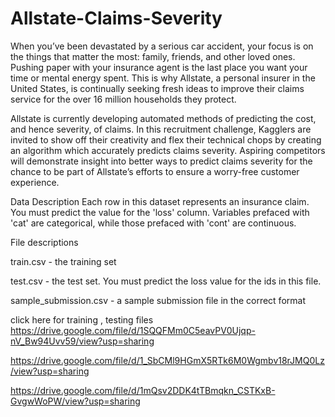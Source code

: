 # Allstate-Claims-Severity
When you’ve been devastated by a serious car accident, your focus is on the things that matter the most: family, friends, and other loved ones. Pushing paper with your insurance agent is the last place you want your time or mental energy spent. This is why Allstate, a personal insurer in the United States, is continually seeking fresh ideas to improve their claims service for the over 16 million households they protect.


Allstate is currently developing automated methods of predicting the cost, and hence severity, of claims. In this recruitment challenge, Kagglers are invited to show off their creativity and flex their technical chops by creating an algorithm which accurately predicts claims severity. Aspiring competitors will demonstrate insight into better ways to predict claims severity for the chance to be part of Allstate’s efforts to ensure a worry-free customer experience.



Data Description
Each row in this dataset represents an insurance claim. You must predict the value for the 'loss' column. Variables prefaced with 'cat' are categorical, while those prefaced with 'cont' are continuous.

File descriptions



train.csv - the training set



test.csv - the test set. You must predict the loss value for the ids in this file.




sample_submission.csv - a sample submission file in the correct format





click here for training , testing files
https://drive.google.com/file/d/1SQQFMm0C5eavPV0Ujqp-nV_Bw94Uvv59/view?usp=sharing 


https://drive.google.com/file/d/1_SbCMl9HGmX5RTk6M0Wgmbv18rJMQ0Lz/view?usp=sharing





https://drive.google.com/file/d/1mQsv2DDK4tTBmqkn_CSTKxB-GvgwWoPW/view?usp=sharing

